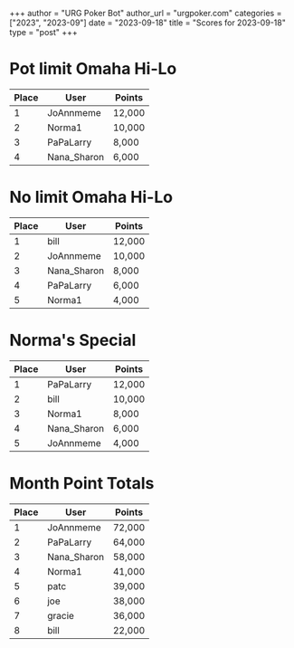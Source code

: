+++
author = "URG Poker Bot"
author_url = "urgpoker.com"
categories = ["2023", "2023-09"]
date = "2023-09-18"
title = "Scores for 2023-09-18"
type = "post"
+++
# Pot limit Omaha Hi-Lo

| Place | User | Points |
|-------|------|--------|
| 1 | JoAnnmeme | 12,000 |
| 2 | Norma1 | 10,000 |
| 3 | PaPaLarry | 8,000 |
| 4 | Nana_Sharon | 6,000 |

# No limit Omaha Hi-Lo

| Place | User | Points |
|-------|------|--------|
| 1 | bill | 12,000 |
| 2 | JoAnnmeme | 10,000 |
| 3 | Nana_Sharon | 8,000 |
| 4 | PaPaLarry | 6,000 |
| 5 | Norma1 | 4,000 |

# Norma's Special

| Place | User | Points |
|-------|------|--------|
| 1 | PaPaLarry | 12,000 |
| 2 | bill | 10,000 |
| 3 | Norma1 | 8,000 |
| 4 | Nana_Sharon | 6,000 |
| 5 | JoAnnmeme | 4,000 |

# Month Point Totals

| Place | User | Points |
|-------|------|--------|
| 1 | JoAnnmeme | 72,000 |
| 2 | PaPaLarry | 64,000 |
| 3 | Nana_Sharon | 58,000 |
| 4 | Norma1 | 41,000 |
| 5 | patc | 39,000 |
| 6 | joe | 38,000 |
| 7 | gracie | 36,000 |
| 8 | bill | 22,000 |
